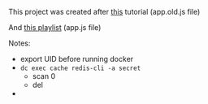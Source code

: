 This project was created after [this](https://www.youtube.com/watch?v=OH6Z0dJ_Huk&feature=youtu.be) tutorial (app.old.js file)

And [this playlist](https://www.youtube.com/playlist?list=PLcCp4mjO-z9_HmJ5rSonmiEGfP-kyRMlI) (app.js file)

Notes:

- export UID before running docker
- `dc exec cache redis-cli -a secret`
  - scan 0
  - del
- 